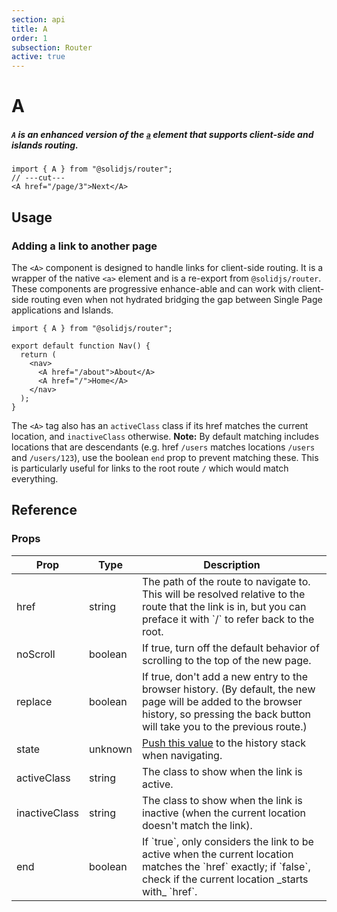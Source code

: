 ```yaml
---
section: api
title: A
order: 1
subsection: Router
active: true
---
```


# A

##### `A` is an enhanced version of the [`a`][nativeanchor] element that supports client-side and islands routing.

<div class="text-lg">

```tsx twoslash
import { A } from "@solidjs/router";
// ---cut---
<A href="/page/3">Next</A>
```

</div>

<table-of-contents></table-of-contents>

## Usage

### Adding a link to another page

The `<A>` component is designed to handle links for client-side routing. It is a wrapper of the native `<a>` element and is a re-export from `@solidjs/router`. These components are progressive enhance-able and can work with client-side routing even when not hydrated bridging the gap between Single Page applications and Islands.

```tsx twoslash
import { A } from "@solidjs/router";

export default function Nav() {
  return (
    <nav>
      <A href="/about">About</A>
      <A href="/">Home</A>
    </nav>
  );
}
```

The `<A>` tag also has an `activeClass` class if its href matches the current location, and `inactiveClass` otherwise. **Note:** By default matching includes locations that are descendants (e.g. href `/users` matches locations `/users` and `/users/123`), use the boolean `end` prop to prevent matching these. This is particularly useful for links to the root route `/` which would match everything.

## Reference

### Props

<table>
  <thead><tr><th>Prop</th><th>Type</th><th>Description</th></tr></thead>
  <tbody><tr><td>href</td><td>string</td><td>The path of the route to navigate to. This will be resolved relative to the route that the link is in, but you can preface it with `/` to refer back to the root.</td></tr>
  <tr><td>noScroll</td><td>boolean</td><td>If true, turn off the default behavior of scrolling to the top of the new page.</td></tr>
  <tr><td>replace</td><td>boolean</td><td>If true, don't add a new entry to the browser history. (By default, the new page will be added to the browser history, so pressing the back button will take you to the previous route.)</td></tr>
  <tr><td>state</td><td>unknown</td><td><a href="https://developer.mozilla.org/en-US/docs/Web/API/History/pushState" target="_blank">Push this value</a> to the history stack when navigating.</td></tr>
  <tr><td>activeClass</td><td>string</td><td>The class to show when the link is active.</td></tr>
  <tr><td>inactiveClass</td><td>string</td><td>The class to show when the link is inactive (when the current location doesn't match the link).</td></tr>
  <tr><td>end</td><td>boolean</td><td>If `true`, only considers the link to be active when the current location matches the `href` exactly; if `false`, check if the current location _starts with_ `href`.</td></tr></tbody>
</table>

[nativeanchor]: https://developer.mozilla.org/en-US/docs/Web/HTML/Element/a
